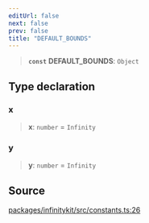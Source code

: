 ```yaml
---
editUrl: false
next: false
prev: false
title: "DEFAULT_BOUNDS"
---
```


> **`const`** **DEFAULT\_BOUNDS**: `Object`

## Type declaration

### x

> **x**: `number` = `Infinity`

### y

> **y**: `number` = `Infinity`

## Source

[packages/infinitykit/src/constants.ts:26](https://github.com/nodenogg-in/alpha-p2p/blob/8383a4b/packages/infinitykit/src/constants.ts#L26)
